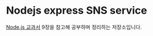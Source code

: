 # Nodejs express SNS service
[Node.js 교과서](https://www.inflearn.com/course/node-js-%EA%B5%90%EA%B3%BC%EC%84%9C/) 9장을 참고해 공부하며 정리하는 저장소입니다.

